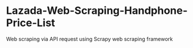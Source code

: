 # Lazada-Web-Scraping-Handphone-Price-List
Web scraping via API request using Scrapy web scraping framework
